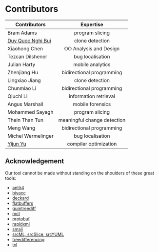 # Contributors

| Contributors | Expertise |
| ---------------------- |:-------------:| 
| Bram Adams 		         |program slicing|
| [Duy Quoc Nghi Bui](https://bdqnghi.github.io) 	   |clone detection|
| Xiaohong Chen 	|OO Analysis and Design|
| Tezcan Dilshener |bug localisation|
| Julian Harty 		       |mobile analytics|
| Zhenjiang Hu 		|bidirectional programming|
| Lingxiao Jiang 	|clone detection|
| Chunmiao Li 		|bidirectional programming|
| Qiuchi Li 		|information retrieval|
| Angus Marshall 	|mobile forensics|
| Mohammed Sayagh 	|program slicing|
| Thein Than Tun		|meaningful change detection|
| Meng Wang		|bidirectional programming|
| Michel Wermelinger		|bug localisation|
| [Yijun Yu](http://mcs.open.ac.uk/yy66)		|compiler optimization|

## Acknowledgement
Our tool cannot be made without standing on the shoulders of these great tools:

* [antlr4](https://github.com/antlr/antlr4)
* [biyacc](http://biyacc.yozora.moe)
* [deckard](https://github.com/skyhover/Deckard)
* [flatbuffers](https://github.com/google/flatbuffers)
* [gumtreediff](https://github.com/GumTreeDiff/gumtree)
* [mct](https://github.com/f-ast/meaningful-changes)
* [protobuf](https://github.com/google/protobuf)
* [rapidxml](https://github.com/dwd/rapidxml)
* [smali](https://github.com/JesusFreke/smali)
* [srcML, srcSlice, srcYUML](http://www.srcml.org/)
* [treedifferencing](https://github.com/FAU-Inf2/treedifferencing)
* [txl](http://txl.ca)

